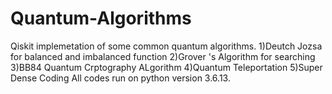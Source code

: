 # Quantum-Algorithms
Qiskit implemetation of some common quantum algorithms.
1)Deutch Jozsa for balanced and imbalanced function
2)Grover 's Algorithm for searching
3)BB84 Quantum Crptography ALgorithm
4)Quantum Teleportation
5)Super Dense Coding
All codes run on python version 3.6.13.
